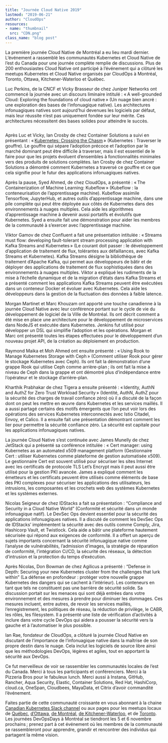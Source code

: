 ```yaml
---
title: "Journée Cloud Native 2019"
lastmod: "2019-06-21"
author: "CloudOps"
resources:
- name: "thumbnail"
  src: "CDN.png"
class_name: "blog post"
---
```


<p>La première journée Cloud Native de Montréal a eu lieu mardi dernier. L’événement a rassemblé les communautés Kubernetes et Cloud Native de l’est du Canada pour une journée complète remplie de discussions. Plus de 200 enthousiastes Cloud Native ont participé à l’événement qui a clôturé les meetups Kubernetes et Cloud Native organisés par CloudOps à Montréal, Toronto, Ottawa, Kitchener-Waterloo et Québec.&nbsp;</p><p>Luc Perkins, de la CNCF et Vicky Brasseur de chez Juniper Networks ont commencé la journée avec un discours liminaire intitulé&nbsp;: « A well-grounded Cloud: Exploring the foundations of cloud native » (Un nuage bien ancré&nbsp;: une exploration des bases de l’infonuagique native). Les architectures infonuagiques natives sont aujourd’hui devenues les logiciels par défaut, mais leur réussite n’est pas uniquement fondée sur leur mérite. Ces architectures nécessitent des bases solides pour atteindre le succès.</p> <figure class="wp-block-image"><img alt=""></figure><p>Après Luc et Vicky, Ian Crosby de chez Container Solutions a suivi en présentant&nbsp;: « <a href="https://www.slideshare.net/CloudOps2005/kubernetes-crossing-the-chasm">Kubernetes: Crossing the Chasm</a> » (Kubernetes&nbsp;: Traverser le gouffre). Le gouffre qui sépare l’adoption précoce et l’adoption par le marché dominant peut être difficile à traverser, mais il est essentiel de le faire pour que les projets évoluent d’ensembles à fonctionnalités minimales vers des produits de solutions complètes. Ian Crosby de chez Container Solutions a démontré comment Kubernetes a traversé ce gouffre et ce que cela signifie pour le futur des applications infonuagiques natives.</p><p>Après la pause, Syed Ahmed, de chez CloudOps, a présenté&nbsp;: « The Containerization of Machine Learning: Kubeflow » (Kubeflow&nbsp;: la conteneurisation de l’apprentissage machine). Kubeflow assimile Tensorflow, JupyterHub, et autres outils d’apprentissage machine, dans une pile complète qui peut être déployée aux côtés de Kubernetes dans des environnements à nuages multiples. Cela aide les algorithmes d’apprentissage machine à devenir aussi portatifs et évolutifs que Kubernetes. Syed a ensuite fait une démonstration pour aider les membres de la communauté à s’exercer avec l’apprentissage machine.&nbsp;</p><p>Viktor Gamov de chez Confluent a fait une présentation intitulée&nbsp;: « Streams must flow: developing fault-tolerant stream processing application with Kafka Streams and Kubernetes » (Le courant doit passer&nbsp;: le développement d’application de traitement de flux, tolérantes aux défaillances, avec Kafka Streams et Kubernetes). Kafka Streams désigne la bibliothèque de traitement d’Apache Kafka, qui permet aux développeurs de bâtir et de déployer des applications de traitement de flux sophistiquées dans des environnements à nuages multiples. Viktor a expliqué les rudiments de la mise à l’échelle dynamique et de la migration d’états dans Kafka Streams et a présenté comment les applications Kafka Streams peuvent être exécutées dans un conteneur Docker et évoluer avec Kubernetes. Cela aide les développeurs dans la gestion de la fluctuation des données à faible latence.</p><p>Morgan Martinet et Marc Khouzam ont apporté une touche canadienne à la journée Cloud Native avec leur conférence portant sur le cycle de vie du développement de logiciel de la Ville de Montréal. Ils ont décrit comment a été mise en place une architecture pour le développement de microservices dans NodeJS et exécutée dans Kubernetes. Jenkins fut utilisé pour développer un DSL qui simplifie l’adoption et les opérations. Morgan et Marc ont présenté toutes les étapes effectuées pour le développement d’un nouveau projet API, de la création au déploiement en production.</p><p>Raymond Maika et Moh Ahmed ont ensuite présenté&nbsp;: « Using Rook to Manage Kubernetes Storage with Ceph » (Comment utiliser Rook pour gérer le stockage Kubernetes avec Ceph). Ils ont fait la démonstration d’une grappe Rook qui utilise Ceph comme arrière-plan ; ils ont fait la mise à niveau de Ceph dans la grappe et ont démontré plus d’indépendance entre l’opérateur et le stockage d’arrière-plan.&nbsp;</p><p>Kharthik Prabhakar de chez Tigera a ensuite présenté&nbsp;: « Identity, AuthN and AuthZ for Zero Trust Workload Security » (Identité, AuthN, AuthZ pour la sécurité des charges de travail confiance zéro) où il a discuté de la façon dont on peut les mettre en œuvre dans Kubernetes et les services maillés. Il a aussi partagé certains des motifs émergents que l’on peut voir lors des opérations des services Kubernetes interconnectés avec Istio Citadel, Envoy, et Calico. Il a ensuite fait une présentation démontrant comment les lier pour permettre la sécurité confiance zéro. La sécurité est capitale pour les applications infonuagiques natives.</p><p>La journée Cloud Native s’est continuée avec James Munelly de chez JetStack qui a présenté sa conférence intitulée&nbsp;: «&nbsp;Cert manager: using Kubernetes as an automated x509 management platform (Gestionnaire Cert&nbsp;: utiliser Kubernetes comme plateforme de gestion automatisée&nbsp;x509). Le gestionnaire Cert est souvent utilisé pour sécuriser les sites Internet avec les certificats de protocole TLS Let’s Encrypt mais il peut aussi être utilisé pour la gestion PKI avancée. James a expliqué comment les émetteurs et les certificats peuvent être utilisés comme éléments de base des PKI complexes pour sécuriser les applications des utilisateurs, les intrusions, les composantes et les crochets web des systèmes Kubernetes et les systèmes externes.&nbsp;</p><p>Nicolas Seigneur de chez IDStacks a fait sa présentation&nbsp;: “Compliance and Security in a Cloud Native World” (Conformité et sécurité dans un monde infonuagique natif). Le DevSec Ops devient essentiel pour la sécurité des applications infonuagiques natives. Il a discuté de comment les DevSec Ops de IDStacks’ implémentent la sécurité avec des outils comme Comply, Jira, Hashicorp Vault, et Twistlock. Cela aide a bâtir une plateforme hautement sécurisée qui répond aux exigences de conformité. Il a offert un aperçu de sujets importants concernant la sécurité infonuagique native comme l’analyse de vulnérabilités, l’admission d’images, la stratégie de réparation de conformité, l’intégration Ci/CD, la sécurité des réseaux, la détection d’intrusion et la protection du temps d’exécution.</p><p>Après Nicolas, Don Bowman de chez Agilicus a présenté&nbsp;: “Defense in Depth: Securing your new Kubernetes cluster from the challenges that lurk within” (La défense en profondeur&nbsp;: protéger votre nouvelle grappe Kubernetes des dangers qui se cachent à l’intérieur). Les conteneurs en tant que tels ne constituent pas une barrière de sécurité solide. Sa discussion portait sur les menaces qui sont déjà entrées dans votre environnement et des mesures à prendre pour diminuer les dommages. Ces mesures incluent, entre autres, de revoir les services maillés, l’enregistrement, les politiques de réseau, la réduction de privilège, le CABR, les rôles, les filesystem. Il a présenté une liste de vérification d’activités à inclure dans votre cycle DevOps qui aidera a pousser la sécurité vers la gauche et à l’automatiser le plus possible.</p><p>Ian Rae, fondateur de CloudOps, a clôturé la journée Cloud Native en discutant de l’importance de l’infonuagique native dans la maîtrise de son propre destin dans le nuage. Cela inclut les logiciels de source libre ainsi que les méthodologies DevOps, légères et agiles, tout en apportant la sécurité aux DevOps.&nbsp;</p><p>Ce fut merveilleux de voir se rassembler les communautés locales de l’est du Canada. Merci à tous les participants et conférenciers. Merci à la Pizzeria Bros pour le fabuleux lunch. Merci aussi à Instana, GitHub, Rancher, Aqua Security, Elastic, Container Solutions, Red Hat, HashiCorp, cloud.ca, OneSpan, Cloudbees, MayaData, et Citrix d’avoir commandité l’événement.&nbsp;</p><p>Faites partie de cette communauté croissante en vous abonnant à la chaine <a href="http://k8scanadaslack.herokuapp.com/">Canadian Kubernetes Slack channel</a> ou aux pages pour les meetups locaux de <a href="https://www.meetup.com/Kubernetes-Quebec/">Québec</a>, <a href="https://www.meetup.com/Kubernetes-Ottawa/">d’Ottawa</a>, <a href="https://www.meetup.com/Kubernetes-Montreal/">de Montréal</a>, <a href="https://www.meetup.com/Kubernetes-Kitchener-Waterloo/">de Kitchener-Waterloo</a>, et de <a href="https://www.meetup.com/Kubernetes-Toronto/">Toronto</a>. Les journées DevOpsDays à Montréal se tiendront les 5 et 6&nbsp;novembre prochains ; prenez part à cet événement où les membres de la communauté se rassembleront pour apprendre, grandir et rencontrer des individus qui partagent la même vision.&nbsp;</p> <figure class="wp-block-image"><img src="/images/blog/post/medium.png" alt="" class="wp-image-9198"></figure>